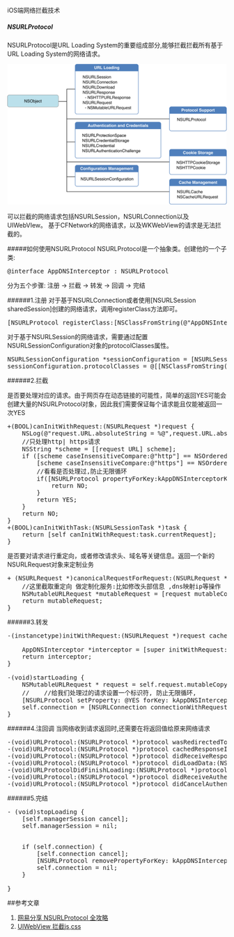 iOS端网络拦截技术

##### NSURLProtocol
NSURLProtocol是URL Loading System的重要组成部分,能够拦截拦截所有基于URL Loading System的网络请求。

![URL-Loading-sys.png](URL-Loading-sys.png)

可以拦截的网络请求包括NSURLSession，NSURLConnection以及UIWebVIew。
基于CFNetwork的网络请求，以及WKWebView的请求是无法拦截的。

#####如何使用NSURLProtocol
NSURLProtocol是一个抽象类。创建他的一个子类:
<pre>
@interface AppDNSInterceptor : NSURLProtocol
</pre>

分为五个步骤:
注册 -> 拦截 -> 转发 -> 回调 -> 完结

######1.注册
对于基于NSURLConnection或者使用[NSURLSession sharedSession]创建的网络请求，调用registerClass方法即可。
<pre>
[NSURLProtocol registerClass:[NSClassFromString(@"AppDNSInterceptor") class]];
</pre>
对于基于NSURLSession的网络请求，需要通过配置NSURLSessionConfiguration对象的protocolClasses属性。
<pre>
NSURLSessionConfiguration *sessionConfiguration = [NSURLSessionConfiguration defaultSessionConfiguration];
sessionConfiguration.protocolClasses = @[[NSClassFromString(@"AppDNSInterceptor") class]];
</pre>
######2.拦截

是否要处理对应的请求。由于网页存在动态链接的可能性，简单的返回YES可能会创建大量的NSURLProtocol对象，因此我们需要保证每个请求能且仅能被返回一次YES
<pre>
+(BOOL)canInitWithRequest:(NSURLRequest *)request {
    NSLog(@"request.URL.absoluteString = %@",request.URL.absoluteString);
    //只处理http| https请求
    NSString *scheme = [[request URL] scheme];
    if ([scheme caseInsensitiveCompare:@"http"] == NSOrderedSame ||
        [scheme caseInsensitiveCompare:@"https"] == NSOrderedSame) { 
        //看看是否处理过,防止无限循环
        if([NSURLProtocol propertyForKey:kAppDNSInterceptorKey inRequest:request]){
            return NO;
        }
        return YES;
    }
    return NO;
}
+(BOOL)canInitWithTask:(NSURLSessionTask *)task {
    return [self canInitWithRequest:task.currentRequest];
}
</pre>

是否要对请求进行重定向，或者修改请求头、域名等关键信息。返回一个新的NSURLRequest对象来定制业务
<pre>
+ (NSURLRequest *)canonicalRequestForRequest:(NSURLRequest *)request {
    //这里截取重定向 做定制化服务:比如修改头部信息 ,dns映射ip等操作
    NSMutableURLRequest *mutableRequest = [request mutableCopy];
    return mutableRequest;
}
</pre>
######3.转发

<pre>
-(instancetype)initWithRequest:(NSURLRequest *)request cachedResponse:(NSCachedURLResponse *)cachedResponse client:(id<NSURLProtocolClient>)client {
    
    AppDNSInterceptor *interceptor = [super initWithRequest:request cachedResponse:nil client:client];
    return interceptor;
}

-(void)startLoading {
    NSMutableURLRequest * request = self.request.mutableCopy;
    //    //给我们处理过的请求设置一个标识符, 防止无限循环,
    [NSURLProtocol setProperty: @YES forKey: kAppDNSInterceptorKey inRequest: request];
    self.connection = [NSURLConnection connectionWithRequest: request delegate: self];
}
</pre>

######4.注回调
当网络收到请求返回时,还需要在将返回值给原来网络请求
<pre>
-(void)URLProtocol:(NSURLProtocol *)protocol wasRedirectedToRequest:(NSURLRequest *)request redirectResponse:(NSURLResponse *)redirectResponse;
-(void)URLProtocol:(NSURLProtocol *)protocol cachedResponseIsValid:(NSCachedURLResponse *)cachedResponse;
-(void)URLProtocol:(NSURLProtocol *)protocol didReceiveResponse:(NSURLResponse *)response cacheStoragePolicy:(NSURLCacheStoragePolicy)policy;
-(void)URLProtocol:(NSURLProtocol *)protocol didLoadData:(NSData *)data;
-(void)URLProtocolDidFinishLoading:(NSURLProtocol *)protocol;
-(void)URLProtocol:(NSURLProtocol *)protocol didReceiveAuthenticationChallenge:(NSURLAuthenticationChallenge *)challenge;
-(void)URLProtocol:(NSURLProtocol *)protocol didCancelAuthenticationChallenge:(NSURLAuthenticationChallenge *)challenge;
</pre>

######5.完结
<pre>
- (void)stopLoading {
    [self.managerSession cancel];
    self.managerSession = nil;
    
    
    if (self.connection) {
        [self.connection cancel];
        [NSURLProtocol removePropertyForKey: kAppDNSInterceptorKey inRequest: self.connection.currentRequest.mutableCopy];
        self.connection = nil;
    }
    
}
</pre>


##参考文章

1. [网易分享 NSURLProtocol 全攻略](http://tech.lede.com/2017/02/15/rd/iOS/iOS_NSURLProtocol/)
2. [UIWebView  拦截js,css](http://www.cocoachina.com/ios/20161202/18261.html)